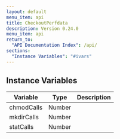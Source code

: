 ```yaml
---
layout: default
menu_item: api
title: CheckoutPerfdata
description: Version 0.24.0
menu_item: api
return_to:
  "API Documentation Index": /api/
sections:
  "Instance Variables": "#ivars"
---
```


## <a name="ivars"></a>Instance Variables

| Variable | Type | Description |
| --- | --- | --- |
| <a name="chmodCalls"></a>chmodCalls | Number |  |
| <a name="mkdirCalls"></a>mkdirCalls | Number |  |
| <a name="statCalls"></a>statCalls | Number |  |

